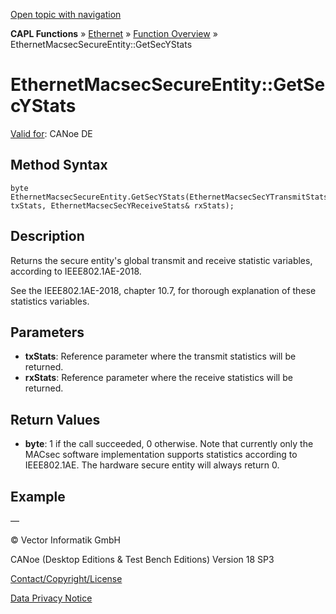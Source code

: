 [Open topic with navigation](../../../../../CANoeDEFamily.htm#Topics/CAPLFunctions/IP/Methods/CAPLfunctionGetSecYStats.md)

**CAPL Functions** » [Ethernet](../CAPLEthernetStartPage.md) » [Function Overview](../CAPLfunctionsIPOverview.md) » EthernetMacsecSecureEntity::GetSecYStats

# EthernetMacsecSecureEntity::GetSecYStats

[Valid for](../../../Shared/FeatureAvailability.md):  CANoe DE

## Method Syntax

```plaintext
byte EthernetMacsecSecureEntity.GetSecYStats(EthernetMacsecSecYTransmitStats& txStats, EthernetMacsecSecYReceiveStats& rxStats);
```

## Description

Returns the secure entity's global transmit and receive statistic variables, according to IEEE802.1AE-2018.

See the IEEE802.1AE-2018, chapter 10.7, for thorough explanation of these statistics variables.

## Parameters

- **txStats**: Reference parameter where the transmit statistics will be returned.
- **rxStats**: Reference parameter where the receive statistics will be returned.

## Return Values

- **byte**: 1 if the call succeeded, 0 otherwise. Note that currently only the MACsec software implementation supports statistics according to IEEE802.1AE. The hardware secure entity will always return 0.

## Example

—

© Vector Informatik GmbH

CANoe (Desktop Editions & Test Bench Editions) Version 18 SP3

[Contact/Copyright/License](../../../Shared/ContactCopyrightLicense.md)

[Data Privacy Notice](https://www.vector.com/int/en/company/get-info/privacy-policy/)
